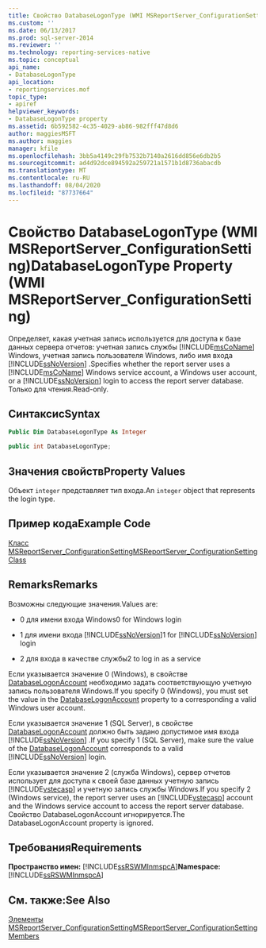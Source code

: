 ```yaml
---
title: Свойство DatabaseLogonType (WMI MSReportServer_ConfigurationSetting) | Документы Майкрософт
ms.custom: ''
ms.date: 06/13/2017
ms.prod: sql-server-2014
ms.reviewer: ''
ms.technology: reporting-services-native
ms.topic: conceptual
api_name:
- DatabaseLogonType
api_location:
- reportingservices.mof
topic_type:
- apiref
helpviewer_keywords:
- DatabaseLogonType property
ms.assetid: 6b592582-4c35-4029-ab86-982fff47d8d6
author: maggiesMSFT
ms.author: maggies
manager: kfile
ms.openlocfilehash: 3bb5a4149c29fb7532b7140a2616dd856e6db2b5
ms.sourcegitcommit: ad4d92dce894592a259721a1571b1d8736abacdb
ms.translationtype: MT
ms.contentlocale: ru-RU
ms.lasthandoff: 08/04/2020
ms.locfileid: "87737664"
---
```

# <a name="databaselogontype-property-wmi-msreportserver_configurationsetting"></a><span data-ttu-id="9e6f2-102">Свойство DatabaseLogonType (WMI MSReportServer_ConfigurationSetting)</span><span class="sxs-lookup"><span data-stu-id="9e6f2-102">DatabaseLogonType Property (WMI MSReportServer_ConfigurationSetting)</span></span>
  <span data-ttu-id="9e6f2-103">Определяет, какая учетная запись используется для доступа к базе данных сервера отчетов: учетная запись службы [!INCLUDE[msCoName](../../includes/msconame-md.md)] Windows, учетная запись пользователя Windows, либо имя входа [!INCLUDE[ssNoVersion](../../includes/ssnoversion-md.md)] .</span><span class="sxs-lookup"><span data-stu-id="9e6f2-103">Specifies whether the report server uses a [!INCLUDE[msCoName](../../includes/msconame-md.md)] Windows service account, a Windows user account, or a [!INCLUDE[ssNoVersion](../../includes/ssnoversion-md.md)] login to access the report server database.</span></span> <span data-ttu-id="9e6f2-104">Только для чтения.</span><span class="sxs-lookup"><span data-stu-id="9e6f2-104">Read-only.</span></span>  
  
## <a name="syntax"></a><span data-ttu-id="9e6f2-105">Синтаксис</span><span class="sxs-lookup"><span data-stu-id="9e6f2-105">Syntax</span></span>  
  
```vb  
Public Dim DatabaseLogonType As Integer  
```  
  
```csharp  
public int DatabaseLogonType;  
```  
  
## <a name="property-values"></a><span data-ttu-id="9e6f2-106">Значения свойств</span><span class="sxs-lookup"><span data-stu-id="9e6f2-106">Property Values</span></span>  
 <span data-ttu-id="9e6f2-107">Объект `integer` представляет тип входа.</span><span class="sxs-lookup"><span data-stu-id="9e6f2-107">An `integer` object that represents the login type.</span></span>  
  
## <a name="example-code"></a><span data-ttu-id="9e6f2-108">Пример кода</span><span class="sxs-lookup"><span data-stu-id="9e6f2-108">Example Code</span></span>  
 [<span data-ttu-id="9e6f2-109">Класс MSReportServer_ConfigurationSetting</span><span class="sxs-lookup"><span data-stu-id="9e6f2-109">MSReportServer_ConfigurationSetting Class</span></span>](msreportserver-configurationsetting-class.md)  
  
## <a name="remarks"></a><span data-ttu-id="9e6f2-110">Remarks</span><span class="sxs-lookup"><span data-stu-id="9e6f2-110">Remarks</span></span>  
 <span data-ttu-id="9e6f2-111">Возможны следующие значения.</span><span class="sxs-lookup"><span data-stu-id="9e6f2-111">Values are:</span></span>  
  
-   <span data-ttu-id="9e6f2-112">0 для имени входа Windows</span><span class="sxs-lookup"><span data-stu-id="9e6f2-112">0 for Windows login</span></span>  
  
-   <span data-ttu-id="9e6f2-113">1 для имени входа [!INCLUDE[ssNoVersion](../../includes/ssnoversion-md.md)]</span><span class="sxs-lookup"><span data-stu-id="9e6f2-113">1 for [!INCLUDE[ssNoVersion](../../includes/ssnoversion-md.md)] login</span></span>  
  
-   <span data-ttu-id="9e6f2-114">2 для входа в качестве службы</span><span class="sxs-lookup"><span data-stu-id="9e6f2-114">2 to log in as a service</span></span>  
  
 <span data-ttu-id="9e6f2-115">Если указывается значение 0 (Windows), в свойстве [DatabaseLogonAccount](configurationsetting-property-databaselogonaccount.md) необходимо задать соответствующую учетную запись пользователя Windows.</span><span class="sxs-lookup"><span data-stu-id="9e6f2-115">If you specify 0 (Windows), you must set the value in the [DatabaseLogonAccount](configurationsetting-property-databaselogonaccount.md) property to a corresponding a valid Windows user account.</span></span>  
  
 <span data-ttu-id="9e6f2-116">Если указывается значение 1 (SQL Server), в свойстве [DatabaseLogonAccount](configurationsetting-property-databaselogonaccount.md) должно быть задано допустимое имя входа [!INCLUDE[ssNoVersion](../../includes/ssnoversion-md.md)] .</span><span class="sxs-lookup"><span data-stu-id="9e6f2-116">If you specify 1 (SQL Server), make sure the value of the [DatabaseLogonAccount](configurationsetting-property-databaselogonaccount.md) corresponds to a valid [!INCLUDE[ssNoVersion](../../includes/ssnoversion-md.md)] login.</span></span>  
  
 <span data-ttu-id="9e6f2-117">Если указывается значение 2 (служба Windows), сервер отчетов использует для доступа к своей базе данных учетную запись [!INCLUDE[vstecasp](../../includes/vstecasp-md.md)] и учетную запись службы Windows.</span><span class="sxs-lookup"><span data-stu-id="9e6f2-117">If you specify 2 (Windows service), the report server uses an [!INCLUDE[vstecasp](../../includes/vstecasp-md.md)] account and the Windows service account to access the report server database.</span></span> <span data-ttu-id="9e6f2-118">Свойство DatabaseLogonAccount игнорируется.</span><span class="sxs-lookup"><span data-stu-id="9e6f2-118">The DatabaseLogonAccount property is ignored.</span></span>  
  
## <a name="requirements"></a><span data-ttu-id="9e6f2-119">Требования</span><span class="sxs-lookup"><span data-stu-id="9e6f2-119">Requirements</span></span>  
 <span data-ttu-id="9e6f2-120">**Пространство имен:** [!INCLUDE[ssRSWMInmspcA](../../includes/ssrswminmspca-md.md)]</span><span class="sxs-lookup"><span data-stu-id="9e6f2-120">**Namespace:** [!INCLUDE[ssRSWMInmspcA](../../includes/ssrswminmspca-md.md)]</span></span>  
  
## <a name="see-also"></a><span data-ttu-id="9e6f2-121">См. также:</span><span class="sxs-lookup"><span data-stu-id="9e6f2-121">See Also</span></span>  
 [<span data-ttu-id="9e6f2-122">Элементы MSReportServer_ConfigurationSetting</span><span class="sxs-lookup"><span data-stu-id="9e6f2-122">MSReportServer_ConfigurationSetting Members</span></span>](msreportserver-configurationsetting-members.md)  
  
  
